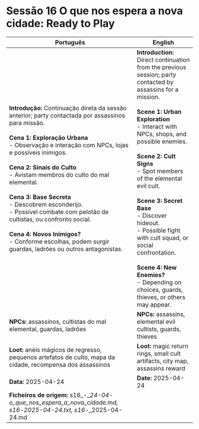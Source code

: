 # Sessão 16  O que nos espera a nova cidade: Ready to Play

| Português | English |
|-----------|---------|
| **Introdução:** Continuação direta da sessão anterior; party contactada por assassinos para missão.<br><br>**Cena 1: Exploração Urbana**<br>- Observação e interação com NPCs, lojas e possíveis inimigos.<br><br>**Cena 2: Sinais do Culto**<br>- Avistam membros do culto do mal elemental.<br><br>**Cena 3: Base Secreta**<br>- Descobrem esconderijo.<br>- Possível combate com pelotão de cultistas, ou confronto social.<br><br>**Cena 4: Novos Inimigos?**<br>- Conforme escolhas, podem surgir guardas, ladrões ou outros antagonistas.<br> | **Introduction:** Direct continuation from the previous session; party contacted by assassins for a mission.<br><br>**Scene 1: Urban Exploration**<br>- Interact with NPCs, shops, and possible enemies.<br><br>**Scene 2: Cult Signs**<br>- Spot members of the elemental evil cult.<br><br>**Scene 3: Secret Base**<br>- Discover hideout.<br>- Possible fight with cult squad, or social confrontation.<br><br>**Scene 4: New Enemies?**<br>- Depending on choices, guards, thieves, or others may appear.<br> |
| **NPCs:** assassinos, cultistas do mal elemental, guardas, ladrões | **NPCs:** assassins, elemental evil cultists, guards, thieves |
| **Loot:** anéis mágicos de regresso, pequenos artefatos de culto, mapa da cidade, recompensa dos assassinos | **Loot:** magic return rings, small cult artifacts, city map, assassins reward |
| **Data:** 2025-04-24 | **Date:** 2025-04-24 |
| **Ficheiros de origem:** s16_-__24-04_-_o_que_nos_espera_a_nova_cidade.md, s16_-_2025-04-24.txt, s16_-_2025-04-24.md |



















